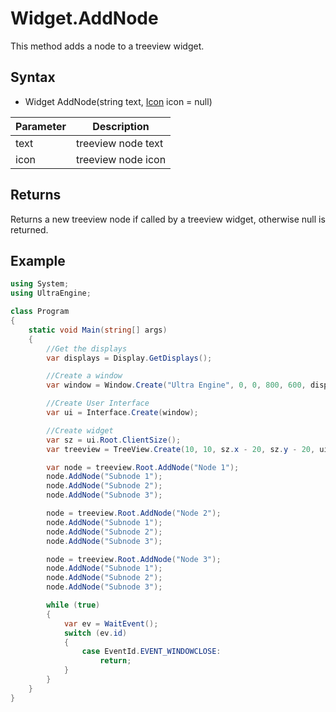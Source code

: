 # Widget.AddNode

This method adds a node to a treeview widget.

## Syntax

- Widget AddNode(string text, [Icon](Icon.md) icon = null)

| Parameter | Description |
|---|---|
| text | treeview node text |
| icon | treeview node icon |

## Returns

Returns a new treeview node if called by a treeview widget, otherwise null is returned.

## Example

```csharp
using System;
using UltraEngine;

class Program
{
    static void Main(string[] args)
    {
        //Get the displays
        var displays = Display.GetDisplays();

        //Create a window
        var window = Window.Create("Ultra Engine", 0, 0, 800, 600, displays[0]);

        //Create User Interface
        var ui = Interface.Create(window);

        //Create widget
        var sz = ui.Root.ClientSize();
        var treeview = TreeView.Create(10, 10, sz.x - 20, sz.y - 20, ui.Root);

        var node = treeview.Root.AddNode("Node 1");
        node.AddNode("Subnode 1");
        node.AddNode("Subnode 2");
        node.AddNode("Subnode 3");

        node = treeview.Root.AddNode("Node 2");
        node.AddNode("Subnode 1");
        node.AddNode("Subnode 2");
        node.AddNode("Subnode 3");

        node = treeview.Root.AddNode("Node 3");
        node.AddNode("Subnode 1");
        node.AddNode("Subnode 2");
        node.AddNode("Subnode 3");

        while (true)
        {
            var ev = WaitEvent();
            switch (ev.id)
            {
                case EventId.EVENT_WINDOWCLOSE:
                    return;
            }
        }
    }
}
```